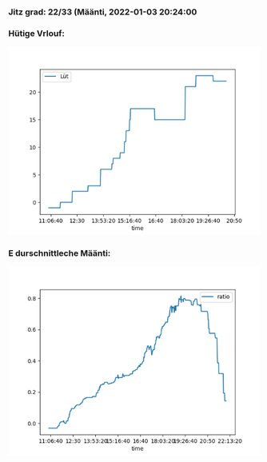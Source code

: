 ### Jitz grad: 22/33 (Määnti, 2022-01-03 20:24:00

### Hütige Vrlouf:
![Graph](Today.png)

### E durschnittleche Määnti:
![Graph](Määnti.png)